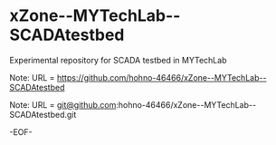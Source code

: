 # xZone--MYTechLab--SCADAtestbed

Experimental repository for SCADA testbed in MYTechLab

Note: URL = https://github.com/hohno-46466/xZone--MYTechLab--SCADAtestbed

Note: URL = git@github.com:hohno-46466/xZone--MYTechLab--SCADAtestbed.git

-EOF-
